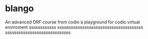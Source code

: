 # blango
An advanced DRF course from codio a playground for codio virtual enviroment
ssssssssssss
ssssasssssssssssssssssssssssssssssssss
sssssssssssssssssssssssssssss